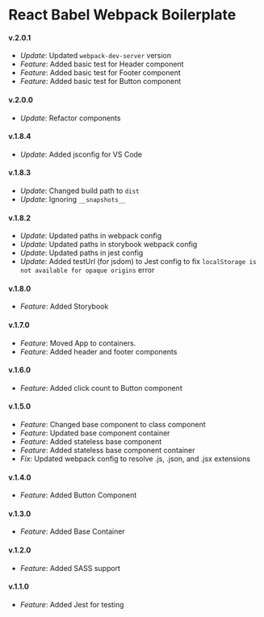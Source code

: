 # React Babel Webpack Boilerplate

#### v.2.0.1
* *Update*: Updated `webpack-dev-server` version
* *Feature*: Added basic test for Header component
* *Feature*: Added basic test for Footer component
* *Feature*: Added basic test for Button component

#### v.2.0.0
* *Update*: Refactor components

#### v.1.8.4
* *Update*: Added jsconfig for VS Code

#### v.1.8.3
* *Update*: Changed build path to `dist`
* *Update*: Ignoring `__snapshots__` 

#### v.1.8.2
* *Update*: Updated paths in webpack config
* *Update*: Updated paths in storybook webpack config
* *Update*: Updated paths in jest config
* *Update*: Added testUrl (for jsdom) to Jest config to fix `localStorage is not available for opaque origins` error

#### v.1.8.0
* *Feature*: Added Storybook

#### v.1.7.0
* *Feature*: Moved App to containers.
* *Feature*: Added header and footer components

#### v.1.6.0
* *Feature*: Added click count to Button component

#### v.1.5.0
* *Feature*: Changed base component to class component
* *Feature*: Updated base component container
* *Feature*: Added stateless base component
* *Feature*: Added stateless base component container
* *Fix*: Updated webpack config to resolve .js, .json, and .jsx extensions

#### v.1.4.0
* *Feature*: Added Button Component

#### v.1.3.0
* *Feature*: Added Base Container

#### v.1.2.0
* *Feature*: Added SASS support

#### v.1.1.0
* *Feature*: Added Jest for testing
